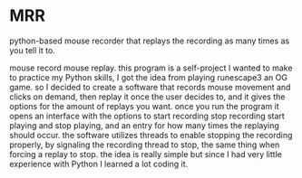 # MRR
python-based mouse recorder that replays the recording as many times as you tell it to.

mouse record mouse replay. this program is a self-project I wanted to make to practice my Python skills, I got the idea from playing runescape3 an OG game. so I decided to create a software that records mouse movement and clicks on demand, then replay it once the user decides to, and it gives the options for the amount of replays you want. once you run the program it opens an interface with the options to start recording stop recording start playing and stop playing, and an entry for how many times the replaying should occur. the software utilizes threads to enable stopping the recording properly, by signaling the recording thread to stop, the same thing when forcing a replay to stop. the idea is really simple but since I had very little experience with Python I learned a lot coding it.